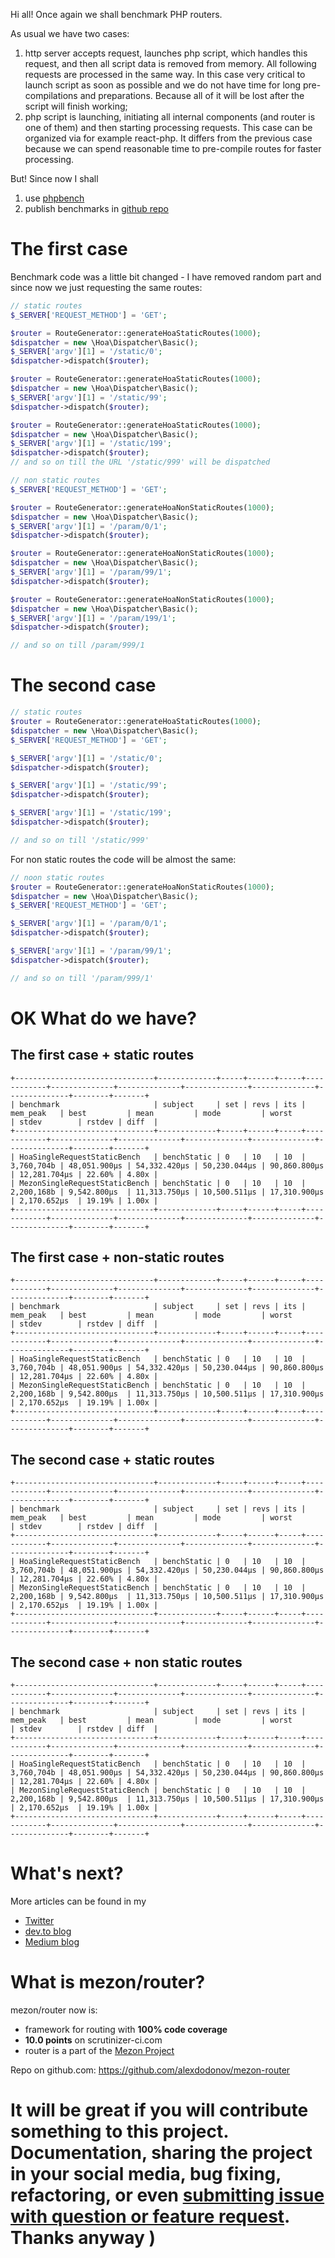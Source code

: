 Hi all! Once again we shall benchmark PHP routers.

As usual we have two cases:

1. http server accepts request, launches php script, which handles this request, and then all script data is removed from memory. All following requests are processed in the same way. In this case very critical to launch script as soon as possible and we do not have time for long pre-compilations and preparations. Because all of it will be lost after the script will finish working;
2. php script is launching, initiating all internal components (and router is one of them) and then starting processing requests. This case can be organized via for example react-php. It differs from the previous case because we can spend reasonable time to pre-compile routes for faster processing.

But! Since now I shall 

1. use [phpbench](https://github.com/phpbench/phpbench)
2. publish benchmarks in [github repo](https://github.com/alexdodonov/mezon-router-benchmark)

# The first case

Benchmark code was a little bit changed - I have removed random part and since now we just requesting the same routes:

```php
// static routes
$_SERVER['REQUEST_METHOD'] = 'GET';

$router = RouteGenerator::generateHoaStaticRoutes(1000);
$dispatcher = new \Hoa\Dispatcher\Basic();
$_SERVER['argv'][1] = '/static/0';
$dispatcher->dispatch($router);

$router = RouteGenerator::generateHoaStaticRoutes(1000);
$dispatcher = new \Hoa\Dispatcher\Basic();
$_SERVER['argv'][1] = '/static/99';
$dispatcher->dispatch($router);

$router = RouteGenerator::generateHoaStaticRoutes(1000);
$dispatcher = new \Hoa\Dispatcher\Basic();
$_SERVER['argv'][1] = '/static/199';
$dispatcher->dispatch($router);
// and so on till the URL '/static/999' will be dispatched
```

```php
// non static routes
$_SERVER['REQUEST_METHOD'] = 'GET';

$router = RouteGenerator::generateHoaNonStaticRoutes(1000);
$dispatcher = new \Hoa\Dispatcher\Basic();
$_SERVER['argv'][1] = '/param/0/1';
$dispatcher->dispatch($router);

$router = RouteGenerator::generateHoaNonStaticRoutes(1000);
$dispatcher = new \Hoa\Dispatcher\Basic();
$_SERVER['argv'][1] = '/param/99/1';
$dispatcher->dispatch($router);

$router = RouteGenerator::generateHoaNonStaticRoutes(1000);
$dispatcher = new \Hoa\Dispatcher\Basic();
$_SERVER['argv'][1] = '/param/199/1';
$dispatcher->dispatch($router);

// and so on till /param/999/1
```

# The second case

```php
// static routes
$router = RouteGenerator::generateHoaStaticRoutes(1000);
$dispatcher = new \Hoa\Dispatcher\Basic();
$_SERVER['REQUEST_METHOD'] = 'GET';

$_SERVER['argv'][1] = '/static/0';
$dispatcher->dispatch($router);

$_SERVER['argv'][1] = '/static/99';
$dispatcher->dispatch($router);

$_SERVER['argv'][1] = '/static/199';
$dispatcher->dispatch($router);

// and so on till '/static/999'
```

For non static routes the code will be almost the same:

```php
// noon static routes
$router = RouteGenerator::generateHoaNonStaticRoutes(1000);
$dispatcher = new \Hoa\Dispatcher\Basic();
$_SERVER['REQUEST_METHOD'] = 'GET';

$_SERVER['argv'][1] = '/param/0/1';
$dispatcher->dispatch($router);

$_SERVER['argv'][1] = '/param/99/1';
$dispatcher->dispatch($router);

// and so on till '/param/999/1'
```

# OK What do we have?

## The first case + static routes
```
+-------------------------------+-------------+-----+------+-----+------------+--------------+--------------+--------------+--------------+--------------+--------+-------+
| benchmark                     | subject     | set | revs | its | mem_peak   | best         | mean         | mode         | worst        | stdev        | rstdev | diff  |
+-------------------------------+-------------+-----+------+-----+------------+--------------+--------------+--------------+--------------+--------------+--------+-------+
| HoaSingleRequestStaticBench   | benchStatic | 0   | 10   | 10  | 3,760,704b | 48,051.900μs | 54,332.420μs | 50,230.044μs | 90,860.800μs | 12,281.704μs | 22.60% | 4.80x |
| MezonSingleRequestStaticBench | benchStatic | 0   | 10   | 10  | 2,200,168b | 9,542.800μs  | 11,313.750μs | 10,500.511μs | 17,310.900μs | 2,170.652μs  | 19.19% | 1.00x |
+-------------------------------+-------------+-----+------+-----+------------+--------------+--------------+--------------+--------------+--------------+--------+-------+
```

## The first case + non-static routes

```
+-------------------------------+-------------+-----+------+-----+------------+--------------+--------------+--------------+--------------+--------------+--------+-------+
| benchmark                     | subject     | set | revs | its | mem_peak   | best         | mean         | mode         | worst        | stdev        | rstdev | diff  |
+-------------------------------+-------------+-----+------+-----+------------+--------------+--------------+--------------+--------------+--------------+--------+-------+
| HoaSingleRequestStaticBench   | benchStatic | 0   | 10   | 10  | 3,760,704b | 48,051.900μs | 54,332.420μs | 50,230.044μs | 90,860.800μs | 12,281.704μs | 22.60% | 4.80x |
| MezonSingleRequestStaticBench | benchStatic | 0   | 10   | 10  | 2,200,168b | 9,542.800μs  | 11,313.750μs | 10,500.511μs | 17,310.900μs | 2,170.652μs  | 19.19% | 1.00x |
+-------------------------------+-------------+-----+------+-----+------------+--------------+--------------+--------------+--------------+--------------+--------+-------+
```

## The second case + static routes

```
+-------------------------------+-------------+-----+------+-----+------------+--------------+--------------+--------------+--------------+--------------+--------+-------+
| benchmark                     | subject     | set | revs | its | mem_peak   | best         | mean         | mode         | worst        | stdev        | rstdev | diff  |
+-------------------------------+-------------+-----+------+-----+------------+--------------+--------------+--------------+--------------+--------------+--------+-------+
| HoaSingleRequestStaticBench   | benchStatic | 0   | 10   | 10  | 3,760,704b | 48,051.900μs | 54,332.420μs | 50,230.044μs | 90,860.800μs | 12,281.704μs | 22.60% | 4.80x |
| MezonSingleRequestStaticBench | benchStatic | 0   | 10   | 10  | 2,200,168b | 9,542.800μs  | 11,313.750μs | 10,500.511μs | 17,310.900μs | 2,170.652μs  | 19.19% | 1.00x |
+-------------------------------+-------------+-----+------+-----+------------+--------------+--------------+--------------+--------------+--------------+--------+-------+
```

## The second case + non static routes

```
+-------------------------------+-------------+-----+------+-----+------------+--------------+--------------+--------------+--------------+--------------+--------+-------+
| benchmark                     | subject     | set | revs | its | mem_peak   | best         | mean         | mode         | worst        | stdev        | rstdev | diff  |
+-------------------------------+-------------+-----+------+-----+------------+--------------+--------------+--------------+--------------+--------------+--------+-------+
| HoaSingleRequestStaticBench   | benchStatic | 0   | 10   | 10  | 3,760,704b | 48,051.900μs | 54,332.420μs | 50,230.044μs | 90,860.800μs | 12,281.704μs | 22.60% | 4.80x |
| MezonSingleRequestStaticBench | benchStatic | 0   | 10   | 10  | 2,200,168b | 9,542.800μs  | 11,313.750μs | 10,500.511μs | 17,310.900μs | 2,170.652μs  | 19.19% | 1.00x |
+-------------------------------+-------------+-----+------+-----+------------+--------------+--------------+--------------+--------------+--------------+--------+-------+
```

# What's next?

More articles can be found in my 

- [Twitter](https://twitter.com/mezonphp)
- [dev.to blog](https://dev.to/alexdodonov)
- [Medium blog](https://gdvever.medium.com/)

# What is mezon/router?

mezon/router now is:

- framework for routing with **100% code coverage**
- **10.0 points** on scrutinizer-ci.com
- router is a part of the [Mezon Project](https://github.com/alexdodonov/mezon)

Repo on github.com: https://github.com/alexdodonov/mezon-router

# It will be great if you will contribute something to this project. Documentation, sharing the project in your social media, bug fixing, refactoring, or even **[submitting issue with question or feature request](https://github.com/alexdodonov/mezon-router/issues)**. Thanks anyway )